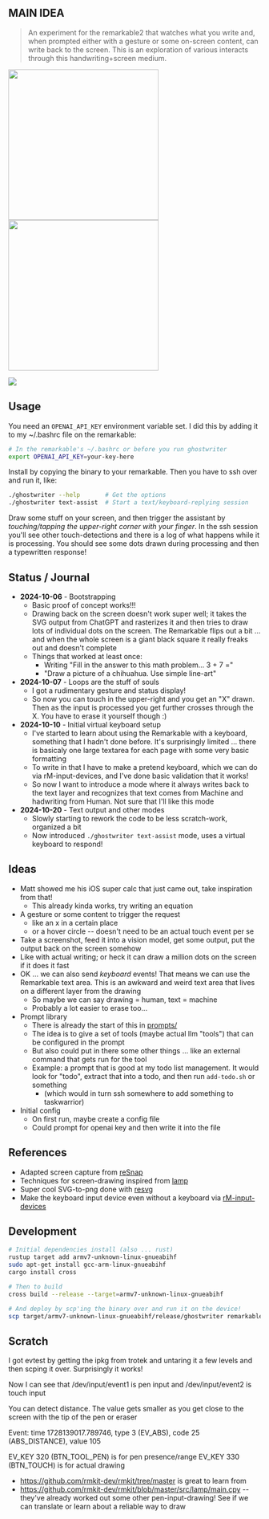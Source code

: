 ## **MAIN IDEA**
> An experiment for the remarkable2 that watches what you write and, when prompted either with a gesture or some on-screen content, can write back to the screen. This is an exploration of various interacts through this handwriting+screen medium.

<img src="docs/simple-chihuahua.jpg" width="300"><img src="docs/chihuahua-logo.png" width="300">

<img src="docs/example-kansas.gif">

## Usage

You need an `OPENAI_API_KEY` environment variable set. I did this by adding it to my ~/.bashrc file on the remarkable:

```sh
# In the remarkable's ~/.bashrc or before you run ghostwriter
export OPENAI_API_KEY=your-key-here
```

Install by copying the binary to your remarkable. Then you have to ssh over and run it, like:

```sh
./ghostwriter --help       # Get the options
./ghostwriter text-assist  # Start a text/keyboard-replying session
```

Draw some stuff on your screen, and then trigger the assistant by *touching/tapping the upper-right corner with your finger*. In the ssh session you'll see other touch-detections and there is a log of what happens while it is processing. You should see some dots drawn during processing and then a typewritten response!

## Status / Journal
* **2024-10-06** - Bootstrapping
  * Basic proof of concept works!!!
  * Drawing back on the screen doesn't work super well; it takes the SVG output from ChatGPT and rasterizes it and then tries to draw lots of individual dots on the screen. The Remarkable flips out a bit ... and when the whole screen is a giant black square it really freaks out and doesn't complete
  * Things that worked at least once:
    * Writing "Fill in the answer to this math problem... 3 + 7 ="
    * "Draw a picture of a chihuahua. Use simple line-art"
* **2024-10-07** - Loops are the stuff of souls
  * I got a rudimentary gesture and status display!
  * So now you can touch in the upper-right and you get an "X" drawn. Then as the input is processed you get further crosses through the X. You have to erase it yourself though :)
* **2024-10-10** - Initial virtual keyboard setup
  * I've started to learn about using the Remarkable with a keyboard, something that I hadn't done before. It's surprisingly limited ... there is basicaly one large textarea for each page with some very basic formatting
  * To write in that I have to make a pretend keyboard, which we can do via rM-input-devices, and I've done basic validation that it works!
  * So now I want to introduce a mode where it always writes back to the text layer and recognizes that text comes from Machine and hadwriting from Human. Not sure that I'll like this mode
* **2024-10-20** - Text output and other modes
  * Slowly starting to rework the code to be less scratch-work, organized a bit
  * Now introduced `./ghostwriter text-assist` mode, uses a virtual keyboard to respond!

## Ideas
* Matt showed me his iOS super calc that just came out, take inspiration from that!
  * This already kinda works, try writing an equation
* A gesture or some content to trigger the request
  * like an x in a certain place
  * or a hover circle -- doesn't need to be an actual touch event per se
* Take a screenshot, feed it into a vision model, get some output, put the output back on the screen somehow
* Like with actual writing; or heck it can draw a million dots on the screen if it does it fast
* OK ... we can also send *keyboard* events! That means we can use the Remarkable text area. This is an awkward and weird text area that lives on a different layer from the drawing
  * So maybe we can say drawing = human, text = machine
  * Probably a lot easier to erase too...
* Prompt library
  * There is already the start of this in <a href="prompts/">prompts/</a>
  * The idea is to give a set of tools (maybe actual llm "tools") that can be configured in the prompt
  * But also could put in there some other things ... like an external command that gets run for the tool
  * Example: a prompt that is good at my todo list management. It would look for "todo", extract that into a todo, and then run `add-todo.sh` or something
    * (which would in turn ssh somewhere to add something to taskwarrior)
* Initial config
  * On first run, maybe create a config file
  * Could prompt for openai key and then write it into the file

## References
* Adapted screen capture from [reSnap](https://github.com/cloudsftp/reSnap)
* Techniques for screen-drawing inspired from [lamp](https://github.com/rmkit-dev/rmkit/blob/master/src/lamp/main.cpy)
* Super cool SVG-to-png done with [resvg](https://github.com/RazrFalcon/resvg)
* Make the keyboard input device even without a keyboard via [rM-input-devices](https://github.com/pl-semiotics/rM-input-devices)

## Development

```sh
# Initial dependencies install (also ... rust)
rustup target add armv7-unknown-linux-gnueabihf
sudo apt-get install gcc-arm-linux-gnueabihf
cargo install cross

# Then to build
cross build --release --target=armv7-unknown-linux-gnueabihf

# And deploy by scp'ing the binary over and run it on the device!
scp target/armv7-unknown-linux-gnueabihf/release/ghostwriter remarkable:
```

## Scratch

I got evtest by getting the ipkg from trotek and untaring it a few levels and then scping it over. Surprisingly it works!

Now I can see that /dev/input/event1 is pen input and /dev/input/event2 is touch input

You can detect distance. The value gets smaller as you get close to the screen with the tip of the pen or eraser

  Event: time 1728139017.789746, type 3 (EV_ABS), code 25 (ABS_DISTANCE), value 105

EV_KEY 320 (BTN_TOOL_PEN) is for pen presence/range
EV_KEY 330 (BTN_TOUCH) is for actual drawing

* https://github.com/rmkit-dev/rmkit/tree/master is great to learn from
* https://github.com/rmkit-dev/rmkit/blob/master/src/lamp/main.cpy -- they've already worked out some other pen-input-drawing! See if we can translate or learn about a reliable way to draw

